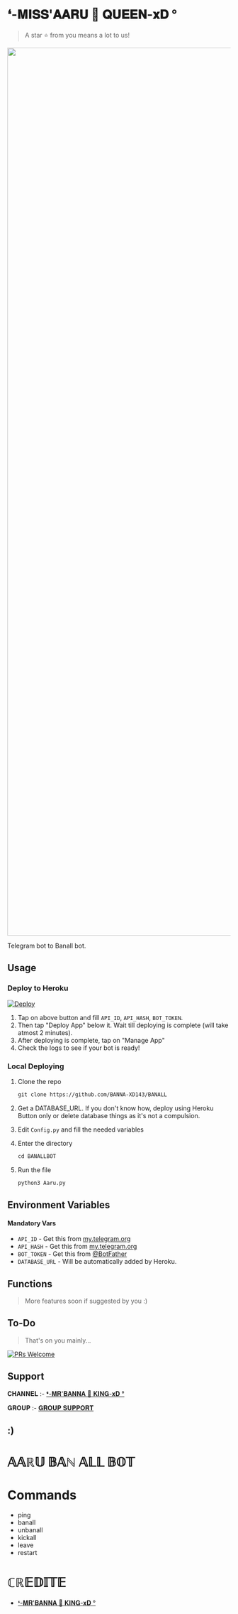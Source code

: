# ❛-𝐌𝐈𝐒𝐒'𝐀𝐀𝐑𝐔 🚬 𝐐𝐔𝐄𝐄𝐍-𝐱𝐃 °


> A star ⭐ from you means a lot to us!

<p align="center"><a href="https://www.github.com/AARAVXD143"><img src="https://telegra.ph//file/659cfc8b3e46c3e140bef.jpg" width="2000"></a></p>

Telegram bot to Banall bot.


## Usage

### Deploy to Heroku

[![Deploy](https://www.herokucdn.com/deploy/button.svg)](https://heroku.com/deploy?template=https://github.com/BANNA-XD143/BANALL)</br>

1. Tap on above button and fill `API_ID`, `API_HASH`, `BOT_TOKEN`.
2. Then tap "Deploy App" below it. Wait till deploying is complete (will take atmost 2 minutes).
3. After deploying is complete, tap on "Manage App"
4. Check the logs to see if your bot is ready!

### Local Deploying

1. Clone the repo
   ```markdown
   git clone https://github.com/BANNA-XD143/BANALL
   ```
2. Get a DATABASE_URL. If you don't know how, deploy using Heroku Button only or delete database things as it's not a compulsion.
   
3. Edit `Config.py` and fill the needed variables

4. Enter the directory
   ```markdown
   cd BANALLBOT
   ```
5. Run the file
   ```markdown
   python3 Aaru.py
   ```

## Environment Variables

#### Mandatory Vars

- `API_ID` - Get this from [my.telegram.org](https://my.telegram.org/auth)
- `API_HASH` - Get this from [my.telegram.org](https://my.telegram.org/auth)
- `BOT_TOKEN` - Get this from [@BotFather](https://t.me/BotFather)
- `DATABASE_URL` - Will be automatically added by Heroku.


## Functions

> More features soon if suggested by you :)

## To-Do

> That's on you mainly...

[![PRs Welcome](https://img.shields.io/badge/PRs-welcome-brightgreen.svg?style=flat-square)](http://makeapullrequest.com)


## Support

𝐂𝐇𝐀𝐍𝐍𝐄𝐋 :- [❛-𝐌𝐑'𝐁𝐀𝐍𝐍𝐀 🚬 𝐊𝐈𝐍𝐆-𝐱𝐃 °](https://t.me/BANNA_XD)

𝐆𝐑𝐎𝐔𝐏 :- [𝐆𝐑𝐎𝐔𝐏 𝐒𝐔𝐏𝐏𝐎𝐑𝐓](https://t.me/LOVE_BIRDS_123)

## :)
# 𝔸𝔸ℝ𝕌 𝔹𝔸ℕ 𝔸𝕃𝕃 𝔹𝕆𝕋 

# Commands 
- ping
- banall
- unbanall
- kickall
- leave
- restart

# ℂℝ𝔼𝔻𝕀𝕋𝔼 

* [❛-𝐌𝐑'𝐁𝐀𝐍𝐍𝐀 🚬 𝐊𝐈𝐍𝐆-𝐱𝐃 °](https://github.com/BANNA_XD)


